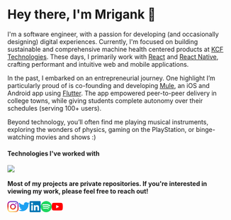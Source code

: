 # Hey there, I'm Mrigank 👋

I'm a software engineer, with a passion for developing (and occasionally designing) digital experiences. Currently, I'm focused on building sustainable and comprehensive machine health centered products at <a href="https://www.kcftech.com">KCF Technologies</a>. These days, I primarily work with [React](https://react.dev) and [React Native](https://reactnative.dev), crafting performant and intuitive web and mobile applications.

In the past, I embarked on an entrepreneurial journey. One highlight I’m particularly proud of is co-founding and developing [Mule](https://www.themuleapp.com), an iOS and Android app using [Flutter](https://flutter.dev). The app empowered peer-to-peer delivery in college towns, while giving students complete autonomy over their schedules (serving 100+ users).

Beyond technology, you’ll often find me playing musical instruments, exploring the wonders of physics, gaming on the PlayStation, or binge-watching movies and shows :)

#### Technologies I've worked with 

<img src="https://skillicons.dev/icons?i=anaconda,androidstudio,apollo,apple,arduino,atom,aws,azure,babel,bash,bootstrap,bun,c,cs,cpp,codepen,css,cypress,d3,dart,docker,dotnet,eclipse,express,figma,firebase,flutter,gatsby,gcp,git,github,githubactions,gradle,graphql,gulp,heroku,html,idea,ai,java,js,jest,latex,linux,md,materialui,matlab,mongodb,mysql,netlify,nextjs,nodejs,npm,pnpm,postgres,postman,prisma,py,react,regex,remix,replit,sass,stackoverflow,styledcomponents,sublime,supabase,sklearn,sentry,solidity,svg,tailwind,tensorflow,ts,ubuntu,vercel,vim,visualstudio,vite,vitest,vscode,webpack,windows,xd,yarn" />

**Most of my projects are private repositories. If you're interested in viewing my work, please feel free to reach out!**

<a href="https://www.instagram.com/mrigankdoshy/">
  <img align="left" alt="Mrigank Doshy | Instagram" width="25px" src="https://github.com/mrigankdoshy/mrigankdoshy/blob/master/assets/icons/instagram.svg" />
</a>
<a href="https://twitter.com/mrigankdoshy">
  <img align="left" alt="Mrigank Doshy | Twitter" width="25px" src="https://github.com/mrigankdoshy/mrigankdoshy/blob/master/assets/icons/twitter.svg" />
</a>
<a href="https://www.linkedin.com/in/mrigankdoshy/">
  <img align="left" alt="Mrigank Doshy | LinkedIn" width="25px" src="https://github.com/mrigankdoshy/mrigankdoshy/blob/master/assets/icons/linkedin.svg" />
</a>
<a href="https://open.spotify.com/user/0dmta114n09jih8ye0ql93v08">
  <img align="left" alt="Mrigank Doshy | Spotify" width="25px" src="https://github.com/mrigankdoshy/mrigankdoshy/blob/master/assets/icons/spotify.svg" />
</a>
<a href="https://www.youtube.com/channel/UCFdJXx82HEolB4Nv2cW8C_g">
  <img align="left" alt="Mrigank Doshy | YouTube" width="25px" src="https://github.com/mrigankdoshy/mrigankdoshy/blob/master/assets/icons/youtube.svg" />
</a>
